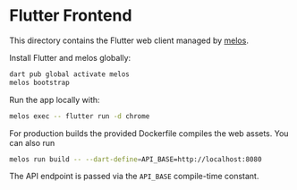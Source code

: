# Flutter Frontend

This directory contains the Flutter web client managed by [melos](https://melos.invertase.dev/).

Install Flutter and melos globally:

```bash
dart pub global activate melos
melos bootstrap
```

Run the app locally with:

```bash
melos exec -- flutter run -d chrome
```

For production builds the provided Dockerfile compiles the web assets. You can also run

```bash
melos run build -- --dart-define=API_BASE=http://localhost:8080
```

The API endpoint is passed via the `API_BASE` compile-time constant.
